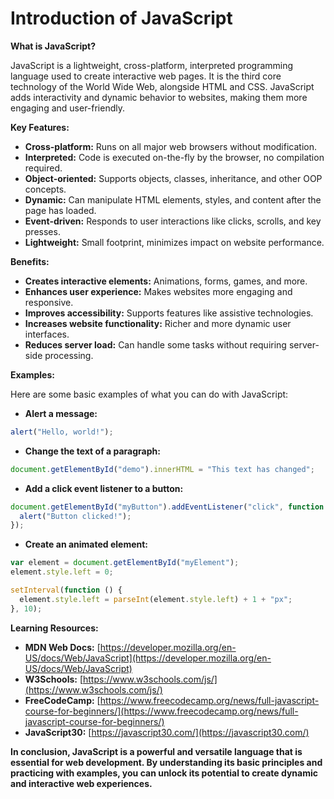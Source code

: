 # Introduction of JavaScript

**What is JavaScript?**

JavaScript is a lightweight, cross-platform, interpreted programming language used to create interactive web pages. It is the third core technology of the World Wide Web, alongside HTML and CSS. JavaScript adds interactivity and dynamic behavior to websites, making them more engaging and user-friendly.

**Key Features:**

- **Cross-platform:** Runs on all major web browsers without modification.
- **Interpreted:** Code is executed on-the-fly by the browser, no compilation required.
- **Object-oriented:** Supports objects, classes, inheritance, and other OOP concepts.
- **Dynamic:** Can manipulate HTML elements, styles, and content after the page has loaded.
- **Event-driven:** Responds to user interactions like clicks, scrolls, and key presses.
- **Lightweight:** Small footprint, minimizes impact on website performance.

**Benefits:**

- **Creates interactive elements:** Animations, forms, games, and more.
- **Enhances user experience:** Makes websites more engaging and responsive.
- **Improves accessibility:** Supports features like assistive technologies.
- **Increases website functionality:** Richer and more dynamic user interfaces.
- **Reduces server load:** Can handle some tasks without requiring server-side processing.

**Examples:**

Here are some basic examples of what you can do with JavaScript:

- **Alert a message:**

```javascript
alert("Hello, world!");
```

- **Change the text of a paragraph:**

```javascript
document.getElementById("demo").innerHTML = "This text has changed";
```

- **Add a click event listener to a button:**

```javascript
document.getElementById("myButton").addEventListener("click", function () {
  alert("Button clicked!");
});
```

- **Create an animated element:**

```javascript
var element = document.getElementById("myElement");
element.style.left = 0;

setInterval(function () {
  element.style.left = parseInt(element.style.left) + 1 + "px";
}, 10);
```

**Learning Resources:**

- **MDN Web Docs:** [https://developer.mozilla.org/en-US/docs/Web/JavaScript](https://developer.mozilla.org/en-US/docs/Web/JavaScript)
- **W3Schools:** [https://www.w3schools.com/js/](https://www.w3schools.com/js/)
- **FreeCodeCamp:** [https://www.freecodecamp.org/news/full-javascript-course-for-beginners/](https://www.freecodecamp.org/news/full-javascript-course-for-beginners/)
- **JavaScript30:** [https://javascript30.com/](https://javascript30.com/)

**In conclusion, JavaScript is a powerful and versatile language that is essential for web development. By understanding its basic principles and practicing with examples, you can unlock its potential to create dynamic and interactive web experiences.**
